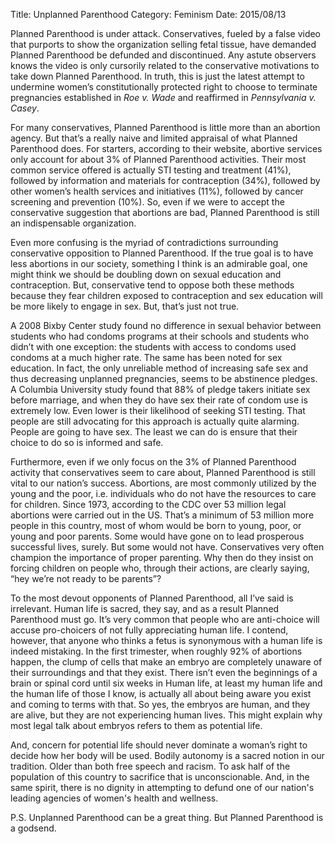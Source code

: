 Title: Unplanned Parenthood
Category: Feminism
Date: 2015/08/13

Planned Parenthood is under attack. Conservatives, fueled by a false video that purports to show the organization selling fetal tissue, have demanded Planned Parenthood be defunded and discontinued. Any astute observers knows the video is only cursorily related to the conservative motivations to take down Planned Parenthood. In truth, this is just the latest attempt to undermine women’s constitutionally protected right to choose to terminate pregnancies established in *Roe v. Wade* and reaffirmed in *Pennsylvania v. Casey*.

For many conservatives, Planned Parenthood is little more than an abortion agency. But that’s a really naive and limited appraisal of what Planned Parenthood does. For starters, according to their website, abortive services only account for about 3% of Planned Parenthood activities. Their most common service offered is actually STI testing and treatment (41%), followed by information and materials for contraception (34%), followed by other women’s health services and initiatives (11%), followed by cancer screening and prevention (10%). So, even if we were to accept the conservative suggestion that abortions are bad, Planned Parenthood is still an indispensable organization.

Even more confusing is the myriad of contradictions surrounding conservative opposition to Planned Parenthood. If the true goal is to have less abortions in our society, something I think is an admirable goal, one might think we should be doubling down on sexual education and contraception. But, conservative tend to oppose both these methods because they fear children exposed to contraception and sex education will be more likely to engage in sex. But, that’s just not true. 

A 2008 Bixby Center study found no difference in sexual behavior between students who had condoms programs at their schools and students who didn’t with one exception: the students with access to condoms used condoms at a much higher rate. The same has been noted for sex education. In fact, the only unreliable method of increasing safe sex and thus decreasing unplanned pregnancies, seems to be abstinence pledges. A Columbia University study found that 88% of pledge takers initiate sex before marriage, and when they do have sex their rate of condom use is extremely low. Even lower is their likelihood of seeking STI testing. That people are still advocating for this approach is actually quite alarming. People are going to have sex. The least we can do is ensure that their choice to do so is informed and safe.

Furthermore, even if we only focus on the 3% of Planned Parenthood activity that conservatives seem to care about, Planned Parenthood is still vital to our nation’s success. Abortions, are most commonly utilized by the young and the poor, i.e. individuals who do not have the resources to care for children. Since 1973, according to the CDC over 53 million legal abortions were carried out in the US. That’s a minimum of 53 million more people in this country, most of whom would be born to young, poor, or young and poor parents. Some would have gone on to lead prosperous successful lives, surely. But some would not have. Conservatives very often champion the importance of proper parenting. Why then do they insist on forcing children on people who, through their actions, are clearly saying, “hey we’re not ready to be parents”?

To the most devout opponents of Planned Parenthood, all I’ve said is irrelevant. Human life is sacred, they say, and as a result Planned Parenthood must go. It’s very common that people who are anti-choice will accuse pro-choicers of not fully appreciating human life. I contend, however, that anyone who thinks a fetus is synonymous with a human life is indeed mistaking. In the first trimester, when roughly 92% of abortions happen, the clump of cells that make an embryo are completely unaware of their surroundings and that they exist. There isn’t even the beginnings of a brain or spinal cord until six weeks in Human life, at least my human life and the human life of those I know, is actually all about being aware you exist and coming to terms with that. So yes, the embryos are human, and they are alive, but they are not experiencing human lives. This might explain why most legal talk about embryos refers to them as potential life.

And, concern for potential life should never dominate a woman’s right to decide how her body will be used. Bodily autonomy is a sacred notion in our tradition. Older than both free speech and racism. To ask half of the population of this country to sacrifice that is unconscionable. And, in the same spirit, there is no dignity in attempting to defund one of our nation's leading agencies of women's health and wellness.

P.S. Unplanned Parenthood can be a great thing. But Planned Parenthood is a godsend. 



